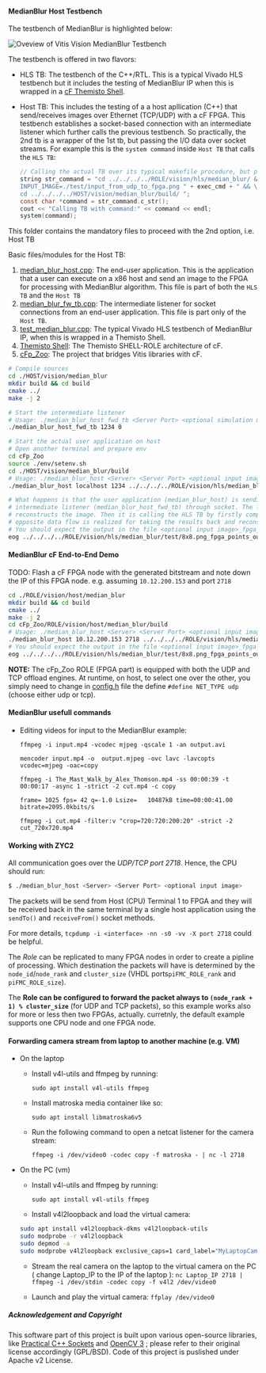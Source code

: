 #### MedianBlur Host Testbench

The testbench of MedianBlur is highlighted below:

![Oveview of Vitis Vision MedianBlur Testbench](../../../doc/median_blur_tb.png)

The testbench is offered in two flavors:
- HLS TB: The testbench of the C++/RTL. This is a typical Vivado HLS testbench but it includes the testing of MedianBlur IP when this is wrapped in a [cF Themisto Shell](https://github.com/cloudFPGA/cFDK/blob/main/DOC/Themisto.md).
- Host TB: This includes the testing of a a host apllication (C++) that send/receives images over Ethernet (TCP/UDP) with a cF FPGA. This testbench establishes a socket-based connection with an intermediate listener which further calls the previous testbench. So practically, the 2nd tb is a wrapper of the 1st tb, but passing the I/O data over socket streams.
  For example this is the `system command` inside `Host TB` that calls the `HLS TB`:
  
  ```c
  // Calling the actual TB over its typical makefile procedure, but passing the save file
  string str_command = "cd ../../../../ROLE/vision/hls/median_blur/ && " + clean_cmd + "\
  INPUT_IMAGE=./test/input_from_udp_to_fpga.png " + exec_cmd + " && \
  cd ../../../../HOST/vision/median_blur/build/ "; 
  const char *command = str_command.c_str(); 
  cout << "Calling TB with command:" << command << endl; 
  system(command); 
  ```

This folder contains the mandatory files to proceed with the 2nd option, i.e. Host TB

Basic files/modules for the Host TB:
  1. [median_blur_host.cpp](https://github.com/cloudFPGA/cFp_Zoo/blob/master/HOST/vision/median_blur/languages/cplusplus/src/median_blur_host.cpp): The end-user application. This is the application that a user can execute on a x86 host and send an image to the FPGA for processing with MedianBlur algorithm. This file is part of both the `HLS TB` and the `Host TB`
  2. [median_blur_fw_tb.cpp](https://github.com/cloudFPGA/cFp_Zoo/blob/master/HOST/vision/median_blur/languages/cplusplus/src/median_blur_host_fwd_tb.cpp): The intermediate listener for socket connections from an end-user application. This file is part only of the `Host TB`.
  3. [test_median_blur.cpp](https://github.com/cloudFPGA/cFp_Zoo/blob/master/ROLE/vision/hls/median_blur/test/test_median_blur.cpp): The typical Vivado HLS testbench of MedianBlur IP, when this is wrapped in a Themisto Shell.
  4. [Themisto Shell](https://github.com/cloudFPGA/cFDK/blob/main/DOC/Themisto.md): The Themisto SHELL-ROLE architecture of cF.
  5. [cFp_Zoo](https://github.com/cloudFPGA/cFp_Zoo): The project that bridges Vitis libraries with cF.

  
```bash
# Compile sources
cd ./HOST/vision/median_blur
mkdir build && cd build
cmake ../
make -j 2

# Start the intermediate listener
# Usage: ./median_blur_host_fwd_tb <Server Port> <optional simulation mode>
./median_blur_host_fwd_tb 1234 0

# Start the actual user application on host
# Open another terminal and prepare env
cd cFp_Zoo
source ./env/setenv.sh
cd ./HOST/vision/median_blur/build
# Usage: ./median_blur_host <Server> <Server Port> <optional input image>
./median_blur_host localhost 1234 ../../../../ROLE/vision/hls/median_blur/test/8x8.png

# What happens is that the user application (median_blur_host) is sending an input image file to 
# intermediate listener (median_blur_host_fwd_tb) through socket. The latter receives the payload and 
# reconstructs the image. Then it is calling the HLS TB by firstly compiling the HLS TB files. The 
# opposite data flow is realized for taking the results back and reconstruct the FPGA output image.
# You should expect the output in the file <optional input image>_fpga_out_frame_#.png
eog ../../../../ROLE/vision/hls/median_blur/test/8x8.png_fpga_points_out_frame_1.png

```


#### MedianBlur cF End-to-End Demo

TODO: Flash a cF FPGA node with the generated bitstream and note down the IP of this FPGA node. e.g. assuming `10.12.200.153` and port `2718`


```bash
cd ./ROLE/vision/host/median_blur
mkdir build && cd build
cmake ../
make -j 2
cd cFp_Zoo/ROLE/vision/host/median_blur/build
# Usage: ./median_blur_host <Server> <Server Port> <optional input image>
./median_blur_host 10.12.200.153 2718 ../../../../ROLE/vision/hls/median_blur/test/8x8.png
# You should expect the output in the file <optional input image>_fpga_out_frame_#.png
eog ../../../../ROLE/vision/hls/median_blur/test/8x8.png_fpga_points_out_frame_1.png
```

**NOTE:** The cFp_Zoo ROLE (FPGA part) is equipped with both the UDP and TCP offload engines. At 
runtime, on host, to select one over the other, you simply need to change in [config.h](https://github.com/cloudFPGA/cFp_Zoo/blob/master/HOST/vision/median_blur/languages/cplusplus/include/config.h) 
file the define `#define NET_TYPE udp` (choose either udp or tcp).


#### MedianBlur usefull commands

- Editing videos for input to the MedianBlur example:
  
  `ffmpeg -i input.mp4 -vcodec mjpeg -qscale 1 -an output.avi`
  
  `mencoder input.mp4 -o  output.mjpeg -ovc lavc -lavcopts vcodec=mjpeg -oac=copy`
  
  `ffmpeg -i The_Mast_Walk_by_Alex_Thomson.mp4 -ss 00:00:39 -t 00:00:17 -async 1 -strict -2 cut.mp4 -c copy`
  
  `frame= 1025 fps= 42 q=-1.0 Lsize=   10487kB time=00:00:41.00 bitrate=2095.0kbits/s   `
  
  `ffmpeg -i cut.mp4 -filter:v "crop=720:720:200:20" -strict -2 cut_720x720.mp4`

  
#### Working with ZYC2

All communication goes over the *UDP/TCP port 2718*. Hence, the CPU should run:
```bash
$ ./median_blur_host <Server> <Server Port> <optional input image>
```

The packets will be send from Host (CPU) Terminal 1 to FPGA and they will be received back in the 
same terminal by a single host application using the `sendTo()` and `receiveFrom()` socket methods.

For more details, `tcpdump -i <interface> -nn -s0 -vv -X port 2718` could be helpful.

The *Role* can be replicated to many FPGA nodes in order to create a pipline of processing.
Which destination the packets will have is determined by the `node_id`/`node_rank` and `cluster_size`
(VHDL ports`piFMC_ROLE_rank` and `piFMC_ROLE_size`).

The **Role can be configured to forward the packet always to `(node_rank + 1) % cluster_size`** 
(for UDP and TCP packets), so this example works also for more or less then two FPGAs, actually.
curretnly, the default example supports one CPU node and one FPGA node.


#### Forwarding camera stream from laptop to another machine (e.g. VM)

* On the laptop
    
    * Install v4l-utils and ffmpeg by running:

        `sudo apt install v4l-utils ffmpeg`

    * Install matroska media container like so:

        `sudo apt install libmatroska6v5`

    * Run the following command to open a netcat listener for the camera stream:

        `ffmpeg -i /dev/video0 -codec copy -f matroska - | nc -l 2718`
        
* On the PC (vm)

    * Install v4l-utils and ffmpeg by running:

        `sudo apt install v4l-utils ffmpeg`

    * Install v4l2loopback and load the virtual camera:

    ```bash
    sudo apt install v4l2loopback-dkms v4l2loopback-utils
    sudo modprobe -r v4l2loopback
    sudo depmod -a
    sudo modprobe v4l2loopback exclusive_caps=1 card_label="MyLaptopCam:MyLaptopCam"
    ```
    
    * Stream the real camera on the laptop to the virtual camera on the PC ( change Laptop_IP to the IP of the laptop ):
        `nc Laptop_IP 2718 | ffmpeg -i /dev/stdin -codec copy -f v4l2 /dev/video0`

    * Launch and play the virtual camera:
        `ffplay /dev/video0`

##### Acknowledgement and Copyright
This software part of this project is built upon various open-source libraries, like [Practical C++ Sockets](http://cs.ecs.baylor.edu/~donahoo/practical/CSockets/practical/) and [OpenCV 3](http://opencv.org/) ; please refer to their original license accordingly (GPL/BSD). Code of this project is puslished under Apache v2 License.
